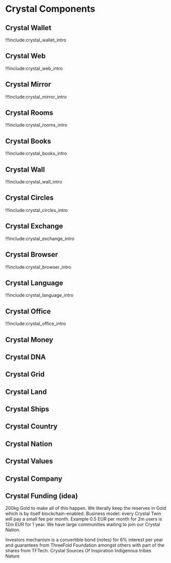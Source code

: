 # Crystal Components

## Crystal Wallet
!!!include:crystal_wallet_intro

## Crystal Web
!!!include:crystal_web_intro

## Crystal Mirror
!!!include:crystal_mirror_intro

## Crystal Rooms
!!!include:crystal_rooms_intro

## Crystal Books
!!!include:crystal_books_intro

## Crystal Wall
!!!include:crystal_wall_intro

## Crystal Circles
!!!include:crystal_circles_intro

## Crystal Exchange
!!!include:crystal_exchange_intro

## Crystal Browser
!!!include:crystal_browser_intro

## Crystal Language
!!!include:crystal_language_intro

## Crystal Office
!!!include:crystal_office_intro

## Crystal Money

## Crystal DNA

## Crystal Grid

## Crystal Land

## Crystal Ships

## Crystal Country

## Crystal Nation

## Crystal Values

## Crystal Company

## Crystal Funding (idea)
200kg Gold to make all of this happen. We literally keep the reserves in Gold which is by itself blockchain-enabled. 
Business model: every Crystal Twin will pay a small fee per month. Example 0.5 EUR per month for 2m users is 12m EUR for 1 year. We have large communities waiting to join our Crystal Nation. 

Investors mechanism is a convertible bond (notes) for 6% interest per year and guarantees from ThreeFold Foundation amongst others with part of the shares from TFTech.
Crystal Sources Of Inspiration
Indigenous tribes
Nature
